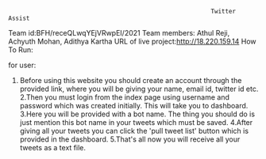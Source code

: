                                                              Twitter Assist
                                                               
                                                               
                                                               
  Team id:BFH/receQLwqYEjVRwpEI/2021
  Team members: Athul Reji, Achyuth Mohan, Adithya Kartha
  URL of live project:http://18.220.159.14
   How To Run:
   
   for user:
   1. Before using this website you should create an account through the provided link, where you will be giving your name, email id, twitter id etc.
   2.Then you must login from the index page using username and password which was created initially. This will take you to dashboard.
   3.Here you will be provided with a bot name. The thing you should do is just mention this bot name in your tweets which must be saved.
   4.After giving all your tweets you can click the 'pull tweet list' button which is provided in the dashboard.
   5.That's all now you will receive all your tweets as a text file.
   
   
